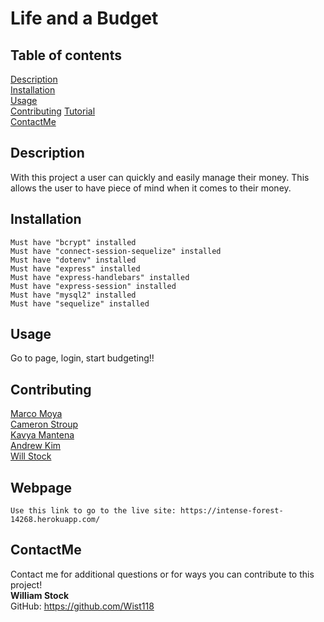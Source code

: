   # Life and a Budget

  ## Table of contents  
  [Description](#description)  
  [Installation](#installation)  
  [Usage](#usage)  
  [Contributing](#contributing)
  [Tutorial](#tutorial)  
  [ContactMe](#contactme)    

  ## Description
  With this project a user can quickly and easily manage their money. This allows the user to have piece of mind when it comes to their money.
  

  ## Installation  
    Must have "bcrypt" installed
    Must have "connect-session-sequelize" installed
    Must have "dotenv" installed
    Must have "express" installed
    Must have "express-handlebars" installed
    Must have "express-session" installed
    Must have "mysql2" installed
    Must have "sequelize" installed


  ## Usage  
   Go to page, login, start budgeting!!

  ## Contributing
  [Marco Moya](https://github.com/MarcoMoya1)  
  [Cameron Stroup](https://github.com/cameronstroup)  
  [Kavya Mantena](https://github.com/KavyaMantena)  
  [Andrew Kim](https://github.com/andrewyk99)  
  [Will Stock](https://github.com/Wist118)  

  ## Webpage
    Use this link to go to the live site: https://intense-forest-14268.herokuapp.com/
  
    
  ## ContactMe
  Contact me for additional questions or for ways you can contribute to this project!  
  **William Stock**  
  GitHub: https://github.com/Wist118
